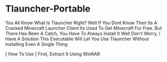 # Tlauncher-Portable
 You All Know What Is Tlauncher Right?
 Well If You Dont Know Then Its A Cracked Minecraft Launcher Client
 Its Used To Get Minecraft For Free. But There Has Been A Catch,
 You Have To Always Install It Well Don't Worry, I Have A Solution This Executable Will Let You Use Tlauncher Without Installing Even A Single Thing
 
 
[ How To Use ]
First, Extract It Using WinRAR

